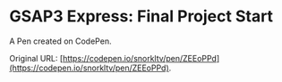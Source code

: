 # GSAP3 Express: Final Project Start

A Pen created on CodePen.

Original URL: [https://codepen.io/snorkltv/pen/ZEEoPPd](https://codepen.io/snorkltv/pen/ZEEoPPd).

